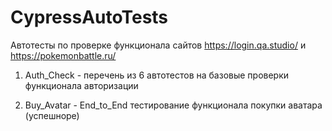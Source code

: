 # CypressAutoTests


Автотесты по проверке функционала сайтов https://login.qa.studio/ и https://pokemonbattle.ru/


1. Auth_Check - перечень из 6 автотестов на базовые проверки функционала авторизации

2. Buy_Avatar - End_to_End тестирование функционала покупки аватара (успешноре)
